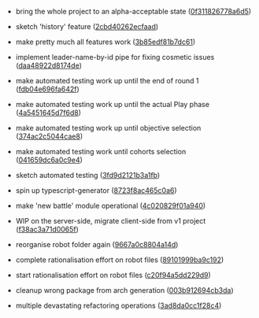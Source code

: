 
 -  bring the whole project to an alpha-acceptable state ([0f311826778a6d5](https://github.com/BudWhiteStudying/l5r-mass-battle-tracker-reloaded/commit/0f311826778a6d5))
 -  sketch 'history' feature ([2cbd40262ecfaad](https://github.com/BudWhiteStudying/l5r-mass-battle-tracker-reloaded/commit/2cbd40262ecfaad))
 -  make pretty much all features work ([3b85edf81b7dc61](https://github.com/BudWhiteStudying/l5r-mass-battle-tracker-reloaded/commit/3b85edf81b7dc61))
 -  implement leader-name-by-id pipe for fixing cosmetic issues ([daa48922d8174de](https://github.com/BudWhiteStudying/l5r-mass-battle-tracker-reloaded/commit/daa48922d8174de))
 -  make automated testing work up until the end of round 1 ([fdb04e696fa642f](https://github.com/BudWhiteStudying/l5r-mass-battle-tracker-reloaded/commit/fdb04e696fa642f))
 -  make automated testing work up until the actual Play phase ([4a5451645d7f6d8](https://github.com/BudWhiteStudying/l5r-mass-battle-tracker-reloaded/commit/4a5451645d7f6d8))
 -  make automated testing work up until objective selection ([374ac2c5044cae8](https://github.com/BudWhiteStudying/l5r-mass-battle-tracker-reloaded/commit/374ac2c5044cae8))
 -  make automated testing work until cohorts selection ([041659dc6a0c9e4](https://github.com/BudWhiteStudying/l5r-mass-battle-tracker-reloaded/commit/041659dc6a0c9e4))
 -  sketch automated testing ([3fd9d2121b3a1fb](https://github.com/BudWhiteStudying/l5r-mass-battle-tracker-reloaded/commit/3fd9d2121b3a1fb))
 -  spin up typescript-generator ([8723f8ac465c0a6](https://github.com/BudWhiteStudying/l5r-mass-battle-tracker-reloaded/commit/8723f8ac465c0a6))
 -  make 'new battle' module operational ([4c020829f01a940](https://github.com/BudWhiteStudying/l5r-mass-battle-tracker-reloaded/commit/4c020829f01a940))
 -  WIP on the server-side, migrate client-side from v1 project ([f38ac3a71d0065f](https://github.com/BudWhiteStudying/l5r-mass-battle-tracker-reloaded/commit/f38ac3a71d0065f))

 -  reorganise robot folder again ([9667a0c8804a14d](https://github.com/BudWhiteStudying/l5r-mass-battle-tracker-reloaded/commit/9667a0c8804a14d))
 -  complete rationalisation effort on robot files ([89101999ba9c192](https://github.com/BudWhiteStudying/l5r-mass-battle-tracker-reloaded/commit/89101999ba9c192))
 -  start rationalisation effort on robot files ([c20f94a5dd229d9](https://github.com/BudWhiteStudying/l5r-mass-battle-tracker-reloaded/commit/c20f94a5dd229d9))
 -  cleanup wrong package from arch generation ([003b912694cb3da](https://github.com/BudWhiteStudying/l5r-mass-battle-tracker-reloaded/commit/003b912694cb3da))
 -  multiple devastating refactoring operations ([3ad8da0cc1f28c4](https://github.com/BudWhiteStudying/l5r-mass-battle-tracker-reloaded/commit/3ad8da0cc1f28c4))

